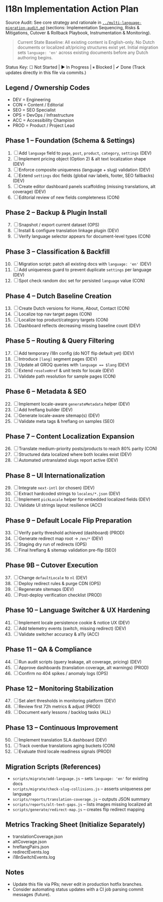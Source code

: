# I18n Implementation Action Plan

Source Audit: See core strategy and rationale in [`../multi-language-migration-audit.md`](../multi-language-migration-audit.md) (sections: Implementation Sequencing, Risks & Mitigations, Cutover & Rollback Playbook, Instrumentation & Monitoring).

> Current State Baseline: All existing content is English-only. No Dutch documents or localized alt/pricing structures exist yet. Initial migration sets `language: 'en'` across existing documents before any Dutch authoring begins.

Status Key: ☐ Not Started | ▶ In Progress | ⏸ Blocked | ✔ Done
(Track updates directly in this file via commits.)

## Legend / Ownership Codes
- DEV = Engineering
- CON = Content / Editorial
- SEO = SEO Specialist
- OPS = DevOps / Infrastructure
- ACC = Accessibility Champion
- PROD = Product / Project Lead

## Phase 1 – Foundation (Schema & Settings)
1. ☐ Add `language` field to `page`, `post`, `product`, `category`, `settings` (DEV)
2. ☐ Implement pricing object (Option 2) & alt text localization shape (DEV)
3. ☐ Enforce composite uniqueness (language + slug) validation (DEV)
4. ☐ Extend `settings` doc fields (global nav labels, footer, SEO fallbacks) (DEV)
5. ☐ Create editor dashboard panels scaffolding (missing translations, alt coverage) (DEV)
6. ☐ Editorial review of new fields completeness (CON)

## Phase 2 – Backup & Plugin Install
7. ☐ Snapshot / export current dataset (OPS)
8. ☐ Install & configure translation linkage plugin (DEV)
9. ☐ Verify language selector appears for document-level types (CON)

## Phase 3 – Classification & Backfill
10. ☐ Migration script: patch all existing docs with `language: 'en'` (DEV)
11. ☐ Add uniqueness guard to prevent duplicate `settings` per language (DEV)
12. ☐ Spot check random doc set for persisted `language` value (CON)

## Phase 4 – Dutch Baseline Creation
13. ☐ Create Dutch versions for Home, About, Contact (CON)
14. ☐ Localize top nav target pages (CON)
15. ☐ Localize top product/category targets (CON)
16. ☐ Dashboard reflects decreasing missing baseline count (DEV)

## Phase 5 – Routing & Query Filtering
17. ☐ Add temporary i18n config (do NOT flip default yet) (DEV)
18. ☐ Introduce `[lang]` segment pages (DEV)
19. ☐ Update all GROQ queries with `language == $lang` (DEV)
20. ☐ Extend `resolveHref` & unit tests for locale (DEV)
21. ☐ Validate path resolution for sample pages (CON)

## Phase 6 – Metadata & SEO
22. ☐ Implement locale-aware `generateMetadata` helper (DEV)
23. ☐ Add hreflang builder (DEV)
24. ☐ Generate locale-aware sitemap(s) (DEV)
25. ☐ Validate meta tags & hreflang on samples (SEO)

## Phase 7 – Content Localization Expansion
26. ☐ Translate medium-priority posts/products to reach 80% parity (CON)
27. ☐ Structured data localized where both locales exist (DEV)
28. ☐ Automated untranslated slugs report active (DEV)

## Phase 8 – UI Internationalization
29. ☐ Integrate `next-intl` (or chosen) (DEV)
30. ☐ Extract hardcoded strings to `locales/*.json` (DEV)
31. ☐ Implement `pickLocale` helper for embedded localized fields (DEV)
32. ☐ Validate UI strings layout resilience (ACC)

## Phase 9 – Default Locale Flip Preparation
33. ☐ Verify parity threshold achieved (dashboard) (PROD)
34. ☐ Generate redirect map root → `/en/*` (DEV)
35. ☐ Staging dry run of redirects (OPS)
36. ☐ Final hreflang & sitemap validation pre-flip (SEO)

## Phase 9B – Cutover Execution
37. ☐ Change `defaultLocale` to `nl` (DEV)
38. ☐ Deploy redirect rules & purge CDN (OPS)
39. ☐ Regenerate sitemaps (DEV)
40. ☐ Post-deploy verification checklist (PROD)

## Phase 10 – Language Switcher & UX Hardening
41. ☐ Implement locale persistence cookie & notice UX (DEV)
42. ☐ Add telemetry events (switch, missing redirect) (DEV)
43. ☐ Validate switcher accuracy & a11y (ACC)

## Phase 11 – QA & Compliance
44. ☐ Run audit scripts (query leakage, alt coverage, pricing) (DEV)
45. ☐ Approve dashboards (translation coverage, alt warnings) (PROD)
46. ☐ Confirm no 404 spikes / anomaly logs (OPS)

## Phase 12 – Monitoring Stabilization
47. ☐ Set alert thresholds in monitoring platform (DEV)
48. ☐ Review first 72h metrics & adjust (PROD)
49. ☐ Document early lessons / backlog tasks (ALL)

## Phase 13 – Continuous Improvement
50. ☐ Implement translation SLA dashboard (DEV)
51. ☐ Track overdue translations aging buckets (CON)
52. ☐ Evaluate third locale readiness signals (PROD)

## Migration Scripts (References)
- `scripts/migrate/add-language.js` – sets `language: 'en'` for existing docs
- `scripts/migrate/check-slug-collisions.js` – asserts uniqueness per language
- `scripts/reports/translation-coverage.js` – outputs JSON summary
- `scripts/reports/alt-text-gaps.js` – lists images missing localized alt
- `scripts/generate/redirect-map.js` – creates flip redirect mapping

## Metrics Tracking Sheet (Initialize Separately)
- translationCoverage.json
- altCoverage.json
- hreflangPairs.json
- redirectEvents.log
- i18nSwitchEvents.log

## Notes
- Update this file via PRs; never edit in production hotfix branches.
- Consider automating status updates with a CI job parsing commit messages (future).
